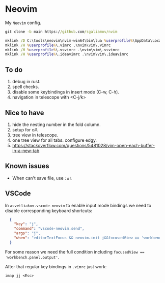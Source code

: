 # Neovim

My `Neovim` config.

``` cmd
git clone -b main https://github.com/sgaliamov/nvim

mklink /D C:\tools\neovim\nvim-win64\bin\lua %userprofile%\AppData\Local\nvim
mklink /H %userprofile%\.vimrc .\nvim\vim\.vimrc
mklink /H %userprofile%\.vsvimrc .\nvim\vim\.vsvimrc
mklink /H %userprofile%\.ideavimrc .\nvim\vim\.ideavimrc
```

## To do

1. debug in rust.
1. spell checks.
1. disable some keybindings in insert mode (C-w, C-h).
1. navigation in telescope with <C-j/k>

## Nice to have

1. hide the nesting number in the fold column.
1. setup for c#.
1. tree view in telescope.
1. one tree view for all tabs. configure edgy.
1. <https://stackoverflow.com/questions/5481028/vim-open-each-buffer-in-a-new-tab>

## Known issues

- When can't save file, use `:w!`.

## VSCode

In `asvetliakov.vscode-neovim` to enable input mode bindings we need to disable corresponding keyboard shortcuts:

``` json
  {
    "key": "j",
    "command": "vscode-neovim.send",
    "args": "j",
    "when": "editorTextFocus && neovim.init j&&focusedView == 'workbench.panel.output' &&  neovim.mode == 'insert'"
  }

```

For some reason we need the full condition including `focusedView == 'workbench.panel.output'`.

After that regular key bindings in `.vimrc`  just work:

``` vim
imap jj <Esc>
```
